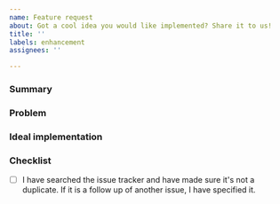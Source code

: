 ```yaml
---
name: Feature request
about: Got a cool idea you would like implemented? Share it to us!
title: ''
labels: enhancement
assignees: ''

---
```


### Summary
<!-- Small summary of the feature -->

### Problem
<!-- What problem will this feature solve (if any)? -->

### Ideal implementation
<!-- How should this feature be implemented? -->

### Checklist
<!-- Make sure to tick all the following boxes by putting an `x` in between (like this `[x]`) -->
- [ ] I have searched the issue tracker and have made sure it's not a duplicate.
      If it is a follow up of another issue, I have specified it.
